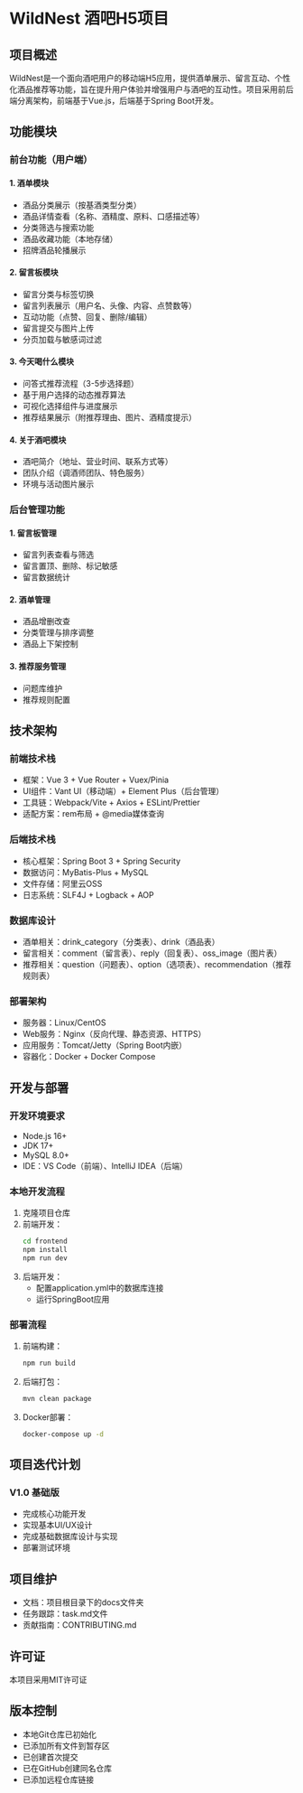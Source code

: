 # WildNest 酒吧H5项目

## 项目概述

WildNest是一个面向酒吧用户的移动端H5应用，提供酒单展示、留言互动、个性化酒品推荐等功能，旨在提升用户体验并增强用户与酒吧的互动性。项目采用前后端分离架构，前端基于Vue.js，后端基于Spring Boot开发。

## 功能模块

### 前台功能（用户端）

#### 1. 酒单模块
- 酒品分类展示（按基酒类型分类）
- 酒品详情查看（名称、酒精度、原料、口感描述等）
- 分类筛选与搜索功能
- 酒品收藏功能（本地存储）
- 招牌酒品轮播展示

#### 2. 留言板模块
- 留言分类与标签切换
- 留言列表展示（用户名、头像、内容、点赞数等）
- 互动功能（点赞、回复、删除/编辑）
- 留言提交与图片上传
- 分页加载与敏感词过滤

#### 3. 今天喝什么模块
- 问答式推荐流程（3-5步选择题）
- 基于用户选择的动态推荐算法
- 可视化选择组件与进度展示
- 推荐结果展示（附推荐理由、图片、酒精度提示）

#### 4. 关于酒吧模块
- 酒吧简介（地址、营业时间、联系方式等）
- 团队介绍（调酒师团队、特色服务）
- 环境与活动图片展示

### 后台管理功能

#### 1. 留言板管理
- 留言列表查看与筛选
- 留言置顶、删除、标记敏感
- 留言数据统计

#### 2. 酒单管理
- 酒品增删改查
- 分类管理与排序调整
- 酒品上下架控制

#### 3. 推荐服务管理
- 问题库维护
- 推荐规则配置

## 技术架构

### 前端技术栈
- 框架：Vue 3 + Vue Router + Vuex/Pinia
- UI组件：Vant UI（移动端）+ Element Plus（后台管理）
- 工具链：Webpack/Vite + Axios + ESLint/Prettier
- 适配方案：rem布局 + @media媒体查询

### 后端技术栈
- 核心框架：Spring Boot 3 + Spring Security
- 数据访问：MyBatis-Plus + MySQL
- 文件存储：阿里云OSS
- 日志系统：SLF4J + Logback + AOP

### 数据库设计
- 酒单相关：drink_category（分类表）、drink（酒品表）
- 留言相关：comment（留言表）、reply（回复表）、oss_image（图片表）
- 推荐相关：question（问题表）、option（选项表）、recommendation（推荐规则表）

### 部署架构
- 服务器：Linux/CentOS
- Web服务：Nginx（反向代理、静态资源、HTTPS）
- 应用服务：Tomcat/Jetty（Spring Boot内嵌）
- 容器化：Docker + Docker Compose

## 开发与部署

### 开发环境要求
- Node.js 16+
- JDK 17+
- MySQL 8.0+
- IDE：VS Code（前端）、IntelliJ IDEA（后端）

### 本地开发流程
1. 克隆项目仓库
2. 前端开发：
   ```bash
   cd frontend
   npm install
   npm run dev
   ```
3. 后端开发：
   - 配置application.yml中的数据库连接
   - 运行SpringBoot应用

### 部署流程
1. 前端构建：
   ```bash
   npm run build
   ```
2. 后端打包：
   ```bash
   mvn clean package
   ```
3. Docker部署：
   ```bash
   docker-compose up -d
   ```

## 项目迭代计划

### V1.0 基础版
- 完成核心功能开发
- 实现基本UI/UX设计
- 完成基础数据库设计与实现
- 部署测试环境

## 项目维护

- 文档：项目根目录下的docs文件夹
- 任务跟踪：task.md文件
- 贡献指南：CONTRIBUTING.md

## 许可证

本项目采用MIT许可证

## 版本控制

- 本地Git仓库已初始化
- 已添加所有文件到暂存区
- 已创建首次提交
- 已在GitHub创建同名仓库
- 已添加远程仓库链接